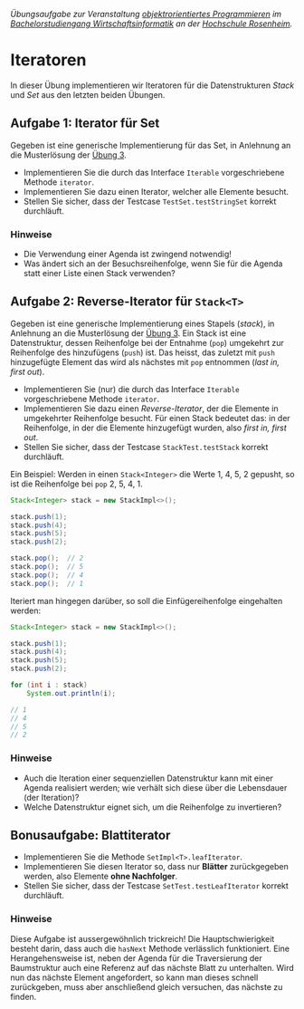 _Übungsaufgabe zur Veranstaltung [objektrorientiertes Programmieren](https://hsro-wif-oop.github.io) im [Bachelorstudiengang Wirtschaftsinformatik](https://www.th-rosenheim.de/technik/informatik-mathematik/wirtschaftsinformatik-bachelor/) an der [Hochschule Rosenheim](http://www.th-rosenheim.de)._


# Iteratoren

In dieser Übung implementieren wir Iteratoren für die Datenstrukturen _Stack_ und _Set_ aus den letzten beiden Übungen.



## Aufgabe 1: Iterator für Set

Gegeben ist eine generische Implementierung für das Set, in Anlehnung an die Musterlösung der [Übung 3](https://github.com/hsro-wif-oop/oop-uebung03).

- Implementieren Sie die durch das Interface `Iterable` vorgeschriebene Methode `iterator`.
- Implementieren Sie dazu einen Iterator, welcher alle Elemente besucht.
- Stellen Sie sicher, dass der Testcase `TestSet.testStringSet` korrekt durchläuft.

### Hinweise

- Die Verwendung einer Agenda ist zwingend notwendig!
- Was ändert sich an der Besuchsreihenfolge, wenn Sie für die Agenda statt einer Liste einen Stack verwenden?


## Aufgabe 2: Reverse-Iterator für `Stack<T>`

Gegeben ist eine generische Implementierung eines Stapels (_stack_), in Anlehnung an die Musterlösung der [Übung 3](https://github.com/hsro-wif-oop/oop-uebung03).
Ein Stack ist eine Datenstruktur, dessen Reihenfolge bei der Entnahme (`pop`) umgekehrt zur Reihenfolge des hinzufügens (`push`) ist.
Das heisst, das zuletzt mit `push` hinzugefügte Element das wird als nächstes mit `pop` entnommen (_last in, first out_).

- Implementieren Sie (nur) die durch das Interface `Iterable` vorgeschriebene Methode `iterator`.
- Implementieren Sie dazu einen _Reverse-Iterator_, der die Elemente in umgekehrter Reihenfolge besucht.
	Für einen Stack bedeutet das: in der Reihenfolge, in der die Elemente hinzugefügt wurden, also _first in, first out_.
- Stellen Sie sicher, dass der Testcase `StackTest.testStack` korrekt durchläuft.

Ein Beispiel: Werden in einen `Stack<Integer>` die Werte 1, 4, 5, 2 gepusht, so ist die Reihenfolge bei `pop` 2, 5, 4, 1.

```java
Stack<Integer> stack = new StackImpl<>();

stack.push(1);
stack.push(4);
stack.push(5);
stack.push(2);

stack.pop();  // 2
stack.pop();  // 5
stack.pop();  // 4
stack.pop();  // 1
```

Iteriert man hingegen darüber, so soll die Einfügereihenfolge eingehalten werden:

```java
Stack<Integer> stack = new StackImpl<>();

stack.push(1);
stack.push(4);
stack.push(5);
stack.push(2);

for (int i : stack)
	System.out.println(i);

// 1
// 4
// 5
// 2
```


### Hinweise

- Auch die Iteration einer sequenziellen Datenstruktur kann mit einer Agenda realisiert werden; wie verhält sich diese über die Lebensdauer (der Iteration)?
- Welche Datenstruktur eignet sich, um die Reihenfolge zu invertieren?


## Bonusaufgabe: Blattiterator

- Implementieren Sie die Methode `SetImpl<T>.leafIterator`.
- Implementieren Sie diesen Iterator so, dass nur **Blätter** zurückgegeben werden, also Elemente **ohne Nachfolger**.
- Stellen Sie sicher, dass der Testcase `SetTest.testLeafIterator` korrekt durchläuft.

### Hinweise

Diese Aufgabe ist aussergewöhnlich trickreich!
Die Hauptschwierigkeit besteht darin, dass auch die `hasNext` Methode verlässlich funktioniert.
Eine Herangehensweise ist, neben der Agenda für die Traversierung der Baumstruktur auch eine Referenz auf das nächste Blatt zu unterhalten.
Wird nun das nächste Element angefordert, so kann man dieses schnell zurückgeben, muss aber anschließend gleich versuchen, das nächste zu finden.
